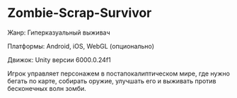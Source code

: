 # Zombie-Scrap-Survivor
Жанр: Гиперказуальный выживач 

Платформы: Android, iOS, WebGL (опционально) 

Движок: Unity версии 6000.0.24f1

Игрок управляет персонажем в постапокалиптическом мире, где нужно бегать по карте, собирать оружие, улучшать его и выживать против бесконечных волн зомби.
